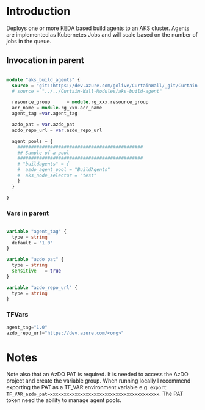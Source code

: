 # Introduction 

Deploys one or more KEDA based build agents to an AKS cluster.
Agents are implemented as Kubernetes Jobs and will scale based on the number of jobs in the queue.

## Invocation in parent
``` terraform

module "aks_build_agents" {
  source = "git::https://dev.azure.com/golive/CurtainWall/_git/Curtain-Wall-Modules//aks-build-agent"
  # source = "../../Curtain-Wall-Modules/aks-build-agent"

  resource_group      = module.rg_xxx.resource_group
  acr_name = module.rg_xxx.acr_name
  agent_tag =var.agent_tag

  azdo_pat = var.azdo_pat
  azdo_repo_url = var.azdo_repo_url

  agent_pools = {
    ##############################################
    ## Sample of a pool
    ##############################################
    # "buildagents" = {
    #  azdo_agent_pool = "BuildAgents"
    #  aks_node_selector = "test"
    }
  }

}

```

### Vars in parent
```terraform

variable "agent_tag" {
  type = string
  default = "1.0"
}

variable "azdo_pat" {
  type = string
  sensitive   = true
}

variable "azdo_repo_url" {
  type = string
}

```

### TFVars
```terraform
agent_tag="1.0"
azdo_repo_url="https://dev.azure.com/<org>"

```

# Notes

Note also that an AzDO PAT is required. It is needed to access the AzDO project and create the variable group.  When running locally I recommend exporting the PAT as a TF_VAR environment variable e.g. `export TF_VAR_azdo_pat=xxxxxxxxxxxxxxxxxxxxxxxxxxxxxxxxxxxxxxxx`.  The PAT token need the ability to manage agent pools.
